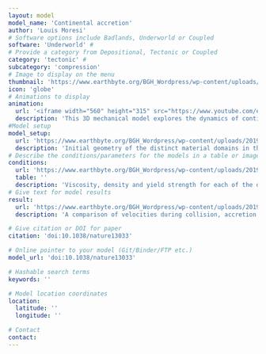 ```yaml
---
layout: model
model_name: 'Continental accretion'
author: 'Louis Moresi'
# Software options include Badlands, Underworld or Coupled
software: 'Underworld' # 
# Provide a category from Depositional, Tectonic or Coupled
category: 'tectonic' # 
subcategory: 'compression'
# Image to display on the menu
thumbnail: 'https://www.earthbyte.org/BGH_Wordpress/wp-content/uploads/2019/07/SlabPlateauCollision_white_background.jpg'
icon: 'globe'
# Animations to display
animation:
  url: '<iframe width="560" height="315" src="https://www.youtube.com/embed/u0yVyJBPSqc" frameborder="0" allow="accelerometer; autoplay; encrypted-media; gyroscope; picture-in-picture" allowfullscreen></iframe>'
  description: 'This 3D mechanical model explores the dynamics of continental accretion by including a subducting slab, and overriding plate and mantle dynamics. The model displays the following phases: (1) a collisional stage when the microcontinental ribbon initially accretes to the overriding plate; (2) a transitional stage where the convergent subducting plate and trench reorganize through coeval trench advance and retreat in different parts of the boundary; and (3) the re-initiation of a stable subduction system behind the accreted microcontinent.'
#Model setup
model_setup:
  url: 'https://www.earthbyte.org/BGH_Wordpress/wp-content/uploads/2019/07/Moresi__et_al_2014_setup.jpg'
  description: 'Initial geometry of the distinct material domains in the numerical model, not to scale. The subducting plate is 100km thick, 3,000kmwide and 7,000kmin length, and is built from 4 layers. The overriding plate has three domains: a back-arc region (1,200 km) a transitional region (350 km) and a continental backstop (750 km), each of which comprises two layers of equal thickness. The indenting ribbon is 50km in thickness, 1,500km wide and 500km deep (perpendicular to the convergence direction). Each of the vertical boundaries is a symmetry plane.'
# Describe the conditions/parameters for the models in a table or image
conditions:
  url: 'https://www.earthbyte.org/BGH_Wordpress/wp-content/uploads/2019/07/Moresi__et_al_2014_BC-1.jpg'
  table: ''
  description: 'Viscosity, density and yield strength for each of the domains in the model setup for a 80-Myr-old lithosphere'
# Give text for model results
result:
  url: 'https://www.earthbyte.org/BGH_Wordpress/wp-content/uploads/2019/07/Moresi__et_al_2014_results.jpg'
  description: 'A comparison of velocities during collision, accretion and recovery. Shown are the velocities of the subducting plate (black lines), the retreating end of the plate boundary (‘Trench retreat rate’, green), the colliding end of the plate boundary ‘Trench advance rate’, red), and the cusp of the laterally retreating trench (‘Lateral rollback rate’, blue). Negative velocities indicate retreat, positive velocities indicate advance.'

# Give citation or DOI for paper
citation: 'doi:10.1038/nature13033'

# Online pointer to your model (Git/Binder/FTP etc.)
model_url: 'doi:10.1038/nature13033'

# Hashable search terms
keywords: '' 

# Model location coordinates
location: 
  latitude: ''
  longitude: ''

# Contact 
contact:
---
```

